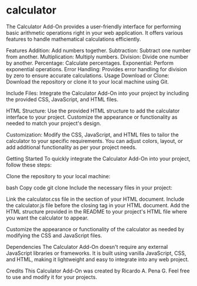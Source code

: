 # calculator
 
The Calculator Add-On provides a user-friendly interface for performing basic arithmetic operations right in your web application. It offers various features to handle mathematical calculations efficiently.

Features
Addition: Add numbers together.
Subtraction: Subtract one number from another.
Multiplication: Multiply numbers.
Division: Divide one number by another.
Percentage: Calculate percentages.
Exponential: Perform exponential operations.
Error Handling: Provides error handling for division by zero to ensure accurate calculations.
Usage
Download or Clone: Download the repository or clone it to your local machine using Git.

Include Files: Integrate the Calculator Add-On into your project by including the provided CSS, JavaScript, and HTML files.

HTML Structure: Use the provided HTML structure to add the calculator interface to your project. Customize the appearance or functionality as needed to match your project's design.

Customization: Modify the CSS, JavaScript, and HTML files to tailor the calculator to your specific requirements. You can adjust colors, layout, or add additional functionality as per your project needs.

Getting Started
To quickly integrate the Calculator Add-On into your project, follow these steps:

Clone the repository to your local machine:

bash
Copy code
git clone <repository-url>
Include the necessary files in your project:

Link the calculator.css file in the <head> section of your HTML document.
Include the calculator.js file before the closing </body> tag in your HTML document.
Add the HTML structure provided in the README to your project's HTML file where you want the calculator to appear.

Customize the appearance or functionality of the calculator as needed by modifying the CSS and JavaScript files.

Dependencies
The Calculator Add-On doesn't require any external JavaScript libraries or frameworks. It is built using vanilla JavaScript, CSS, and HTML, making it lightweight and easy to integrate into any web project.

Credits
This Calculator Add-On was created by Ricardo A. Pena G. Feel free to use and modify it for your projects.
